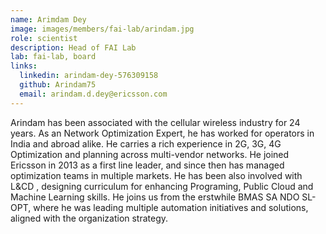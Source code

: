 ```yaml
---
name: Arimdam Dey
image: images/members/fai-lab/arindam.jpg
role: scientist
description: Head of FAI Lab
lab: fai-lab, board 
links:
  linkedin: arindam-dey-576309158
  github: Arindam75
  email: arindam.d.dey@ericsson.com
---
```


Arindam has been associated with the cellular wireless industry for 24 years. As an Network Optimization Expert, he has worked for operators in India and abroad alike. He carries a rich experience in 2G, 3G, 4G Optimization and planning across multi-vendor networks. He joined Ericsson in 2013 as a first line leader, and since then has managed optimization teams in multiple markets.  He has been also involved with L&CD , designing curriculum for enhancing Programing, Public Cloud and Machine Learning skills. He joins us from the erstwhile BMAS SA NDO SL-OPT, where he was leading multiple automation initiatives and solutions, aligned with the organization strategy.
